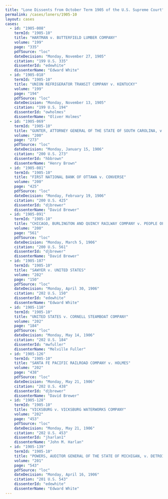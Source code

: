 ```yaml
---
title: "Lone Dissents from October Term 1905 of the U.S. Supreme Court"
permalink: /cases/loners/1905-10
layout: cases
cases:
  - id: "1905-008"
    termId: "1905-10"
    title: "HARTMAN v. BUTTERFIELD LUMBER COMPANY"
    volume: "199"
    page: "335"
    pdfSource: "loc"
    dateDecision: "Monday, November 27, 1905"
    citation: "199 U.S. 335"
    dissenterId: "edewhite"
    dissenterName: "Edward White"
  - id: "1905-018"
    termId: "1905-10"
    title: "UNION REFRIGERATOR TRANSIT COMPANY v. KENTUCKY"
    volume: "199"
    page: "194"
    pdfSource: "loc"
    dateDecision: "Monday, November 13, 1905"
    citation: "199 U.S. 194"
    dissenterId: "owholmes"
    dissenterName: "Oliver Holmes"
  - id: "1905-069"
    termId: "1905-10"
    title: "GUNTER, ATTORNEY GENERAL OF THE STATE OF SOUTH CAROLINA, v. ATLANTIC COAST LINE RAILROAD COMPANY"
    volume: "200"
    page: "273"
    pdfSource: "loc"
    dateDecision: "Monday, January 15, 1906"
    citation: "200 U.S. 273"
    dissenterId: "hbbrown"
    dissenterName: "Henry Brown"
  - id: "1905-081"
    termId: "1905-10"
    title: "FIRST NATIONAL BANK OF OTTAWA v. CONVERSE"
    volume: "200"
    page: "425"
    pdfSource: "loc"
    dateDecision: "Monday, February 19, 1906"
    citation: "200 U.S. 425"
    dissenterId: "djbrewer"
    dissenterName: "David Brewer"
  - id: "1905-091"
    termId: "1905-10"
    title: "CHICAGO, BURLINGTON AND QUINCY RAILWAY COMPANY v. PEOPLE OF THE STATE OF ILLINOIS EX REL. DRAINAGE COMMISSIONERS"
    volume: "200"
    page: "561"
    pdfSource: "loc"
    dateDecision: "Monday, March 5, 1906"
    citation: "200 U.S. 561"
    dissenterId: "djbrewer"
    dissenterName: "David Brewer"
  - id: "1905-107"
    termId: "1905-10"
    title: "SAWYER v. UNITED STATES"
    volume: "202"
    page: "150"
    pdfSource: "loc"
    dateDecision: "Monday, April 30, 1906"
    citation: "202 U.S. 150"
    dissenterId: "edewhite"
    dissenterName: "Edward White"
  - id: "1905-110"
    termId: "1905-10"
    title: "UNITED STATES v. CORNELL STEAMBOAT COMPANY"
    volume: "202"
    page: "184"
    pdfSource: "loc"
    dateDecision: "Monday, May 14, 1906"
    citation: "202 U.S. 184"
    dissenterId: "mwfuller"
    dissenterName: "Melville Fuller"
  - id: "1905-126"
    termId: "1905-10"
    title: "SANTA FE PACIFIC RAILROAD COMPANY v. HOLMES"
    volume: "202"
    page: "438"
    pdfSource: "loc"
    dateDecision: "Monday, May 21, 1906"
    citation: "202 U.S. 438"
    dissenterId: "djbrewer"
    dissenterName: "David Brewer"
  - id: "1905-128"
    termId: "1905-10"
    title: "VICKSBURG v. VICKSBURG WATERWORKS COMPANY"
    volume: "202"
    page: "453"
    pdfSource: "loc"
    dateDecision: "Monday, May 21, 1906"
    citation: "202 U.S. 453"
    dissenterId: "jharlan1"
    dissenterName: "John M. Harlan"
  - id: "1905-139"
    termId: "1905-10"
    title: "POWERS, AUDITOR GENERAL OF THE STATE OF MICHIGAN, v. DETROIT, GRAND HAVEN AND MILWAUKEE RAILWAY COMPANY"
    volume: "201"
    page: "543"
    pdfSource: "loc"
    dateDecision: "Monday, April 16, 1906"
    citation: "201 U.S. 543"
    dissenterId: "edewhite"
    dissenterName: "Edward White"
---
```

